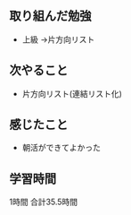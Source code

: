 
## 取り組んだ勉強
- 上級
  →片方向リスト
  

## 次やること 
- 片方向リスト(連結リスト化)

## 感じたこと
- 朝活ができてよかった

## 学習時間
1時間
合計35.5時間
